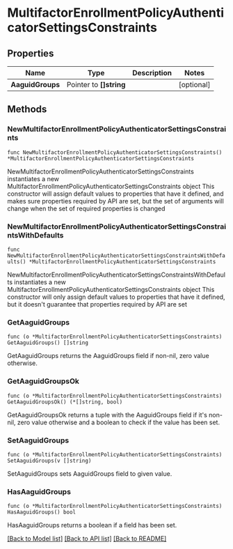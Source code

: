 # MultifactorEnrollmentPolicyAuthenticatorSettingsConstraints

## Properties

Name | Type | Description | Notes
------------ | ------------- | ------------- | -------------
**AaguidGroups** | Pointer to **[]string** |  | [optional] 

## Methods

### NewMultifactorEnrollmentPolicyAuthenticatorSettingsConstraints

`func NewMultifactorEnrollmentPolicyAuthenticatorSettingsConstraints() *MultifactorEnrollmentPolicyAuthenticatorSettingsConstraints`

NewMultifactorEnrollmentPolicyAuthenticatorSettingsConstraints instantiates a new MultifactorEnrollmentPolicyAuthenticatorSettingsConstraints object
This constructor will assign default values to properties that have it defined,
and makes sure properties required by API are set, but the set of arguments
will change when the set of required properties is changed

### NewMultifactorEnrollmentPolicyAuthenticatorSettingsConstraintsWithDefaults

`func NewMultifactorEnrollmentPolicyAuthenticatorSettingsConstraintsWithDefaults() *MultifactorEnrollmentPolicyAuthenticatorSettingsConstraints`

NewMultifactorEnrollmentPolicyAuthenticatorSettingsConstraintsWithDefaults instantiates a new MultifactorEnrollmentPolicyAuthenticatorSettingsConstraints object
This constructor will only assign default values to properties that have it defined,
but it doesn't guarantee that properties required by API are set

### GetAaguidGroups

`func (o *MultifactorEnrollmentPolicyAuthenticatorSettingsConstraints) GetAaguidGroups() []string`

GetAaguidGroups returns the AaguidGroups field if non-nil, zero value otherwise.

### GetAaguidGroupsOk

`func (o *MultifactorEnrollmentPolicyAuthenticatorSettingsConstraints) GetAaguidGroupsOk() (*[]string, bool)`

GetAaguidGroupsOk returns a tuple with the AaguidGroups field if it's non-nil, zero value otherwise
and a boolean to check if the value has been set.

### SetAaguidGroups

`func (o *MultifactorEnrollmentPolicyAuthenticatorSettingsConstraints) SetAaguidGroups(v []string)`

SetAaguidGroups sets AaguidGroups field to given value.

### HasAaguidGroups

`func (o *MultifactorEnrollmentPolicyAuthenticatorSettingsConstraints) HasAaguidGroups() bool`

HasAaguidGroups returns a boolean if a field has been set.


[[Back to Model list]](../README.md#documentation-for-models) [[Back to API list]](../README.md#documentation-for-api-endpoints) [[Back to README]](../README.md)



